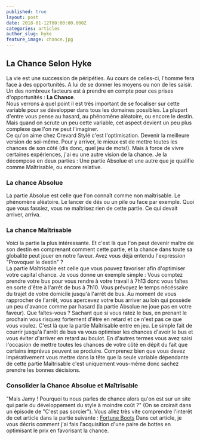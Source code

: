 ```yaml
---
published: true
layout: post
date: 2018-01-12T00:00:00.000Z
categories: articles
author_slug: hyke
feature_image: chance.jpg
---
```

## La Chance Selon Hyke

La vie est une succession de péripéties. Au cours de celles-ci, l'homme fera face à des opportunités. A lui de se donner les moyens ou non de les saisir. Un des nombreux facteurs est à prendre en compte pour ces prises d'opportunités : **La Chance**.  
Nous verrons à quel point il est très important de se focaliser sur cette variable pour se développer dans tous les domaines possibles.
La plupart d'entre vous pense au hasard, au phénomène aléatoire, ou encore le destin. Mais quand on scrute un peu cette variable, cet aspect devient un peu plus complexe que l'on ne peut l'imaginer.  
Ce qu'on aime chez Crevard Stylé c'est l'optimisation. Devenir la meilleure version de soi-même. Pour y arriver, le mieux est de mettre toutes les chances de son côté (dis donc, quel jeu de mots!). Mais à force de vivre certaines expériences, j'ai eu une autre vision de la chance. Je la décompose en deux parties :  Une partie Absolue et une autre que je qualifie comme Maîtrisable, ou encore relative. 

### La chance Absolue

La partie Absolue est celle que l'on connaît comme non maîtrisable. Le phénomène aléatoire. Le lancer de dés ou un pile ou face par exemple. Quoi que vous fassiez, vous ne maîtrisez rien de cette partie. Ce qui devait arriver, arriva.

### La chance Maîtrisable

Voici la partie la plus intéressante. Et c'est là que l'on peut devenir maître de son destin en comprenant comment cette partie, et la chance dans toute sa globalité peut jouer en notre faveur. Avez vous déjà entendu l'expression "Provoquer le destin" ?  
La partie Maîtrisable est celle que vous pouvez favoriser afin d'optimiser votre capital chance. Je vous donne un exemple simple :  Vous comptez prendre votre bus pour vous rendre à votre travail à 7h13 donc vous faîtes en sorte d'être à l'arrêt de bus à 7h10. Vous prévoyez le temps nécéssaire du trajet de votre domicile jusqu'à l'arrêt de bus. Au moment de vous rapprocher de l'arrêt, vous apercevez votre bus arriver au loin qui possède un peu d'avance comme par hasard (la partie Absolue ne joue pas en votre faveur). Que faîtes-vous ? Sachant que si vous ratez le bus, en prenant le prochain vous risquez fortement d'être en retard et ce n'est pas ce que vous voulez. C'est là que la partie Maîtrisable entre en jeu. Le simple fait de courrir jusqu'à l'arrêt de bus va vous optimiser les chances d'avoir le bus et vous éviter d'arriver en retard au boulot. En d'autres termes vous avez saisi l'occasion de mettre toutes les chances de votre côté en dépit du fait que certains imprévus peuvent se produire. Comprenez bien que vous devez impérativement vous mettre dans la tête que la seule variable dépendante de cette partie Maîtrisable c'est uniquement vous-même donc sachez prendre les bonnes décisions.

### Consolider la Chance Absolue et Maîtrisable

"Mais Jamy ! Pourquoi tu nous parles de chance alors qu'on est sur un site qui parle du développement du style à moindre coût ?" (On se croirait dans un épisode de "C'est pas sorcier"). Vous allez très vite comprendre l'interêt de cet article dans la partie suivante : [Fortune Boots](www.crevardstyle.com/Fortune-Boots)
Dans cet article, je vous décris comment j'ai fais l'acquisition d'une paire de bottes en optimisant le prix en favorisant la chance.


